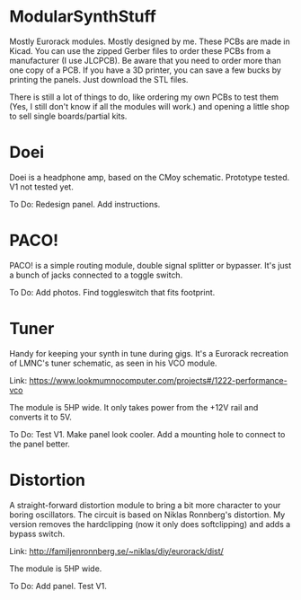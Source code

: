 # ModularSynthStuff
Mostly Eurorack modules. Mostly designed by me.
These PCBs are made in Kicad.
You can use the zipped Gerber files to order these PCBs from a manufacturer (I use JLCPCB). Be aware that you need to order more than one copy of a PCB.
If you have a 3D printer, you can save a few bucks by printing the panels. Just download the STL files.

There is still a lot of things to do, like ordering my own PCBs to test them (Yes, I still don't know if all the modules will work.) and opening a little shop to sell single boards/partial kits.


# Doei
Doei is a headphone amp, based on the CMoy schematic. Prototype tested. V1 not tested yet.

To Do: Redesign panel. Add instructions.


# PACO!
PACO! is a simple routing module, double signal splitter or bypasser. It's just a bunch of jacks connected to a toggle switch.

To Do: Add photos. Find toggleswitch that fits footprint.


# Tuner
Handy for keeping your synth in tune during gigs. It's a Eurorack recreation of LMNC's tuner schematic, as seen in his VCO module. 

Link: https://www.lookmumnocomputer.com/projects#/1222-performance-vco

The module is 5HP wide. It only takes power from the +12V rail and converts it to 5V.

To Do: Test V1. Make panel look cooler. Add a mounting hole to connect to the panel better.


# Distortion
A straight-forward distortion module to bring a bit more character to your boring oscillators. The circuit is based on Niklas Ronnberg's distortion. My version removes the hardclipping (now it only does softclipping) and adds a bypass switch.

Link: http://familjenronnberg.se/~niklas/diy/eurorack/dist/

The module is 5HP wide.

To Do: Add panel. Test V1.
